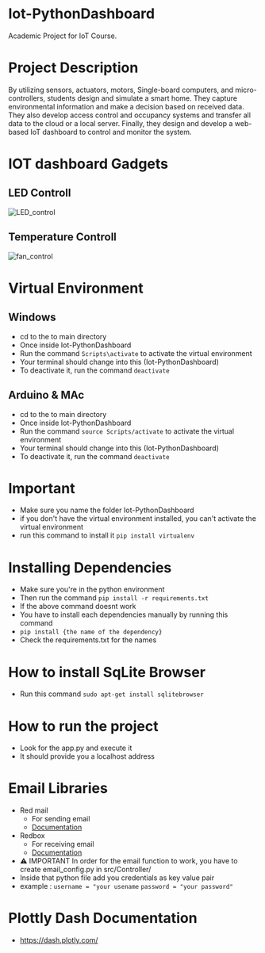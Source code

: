 # Iot-PythonDashboard
Academic Project for IoT Course.

# Project Description
By utilizing sensors, actuators, motors, Single-board computers, and micro-controllers, students
design and simulate a smart home. They capture environmental information and make a decision
based on received data. They also develop access control and occupancy systems and transfer all
data to the cloud or a local server. Finally, they design and develop a web-based IoT dashboard to
control and monitor the system.

# IOT dashboard Gadgets
## LED Controll
![LED_control](https://user-images.githubusercontent.com/77903214/226199328-e43ea068-e232-4dad-af93-d2dc6bbfe0ae.gif)

## Temperature Controll
![fan_control](https://user-images.githubusercontent.com/77903214/226211001-8dbc55a2-8f59-43f4-8850-296829f73b0b.gif)

# Virtual Environment
## Windows
- cd to the to main directory
- Once inside Iot-PythonDashboard
- Run the command `Scripts\activate` to activate the virtual environment
- Your terminal should change into this (Iot-PythonDashboard)
- To deactivate it, run the command `deactivate`


## Arduino & MAc
- cd to the to main directory
- Once inside Iot-PythonDashboard
- Run the command `source Scripts/activate` to activate the virtual environment
- Your terminal should change into this (Iot-PythonDashboard)
- To deactivate it, run the command `deactivate`
# Important
- Make sure you name the folder Iot-PythonDashboard
- if you don't have the virtual environment installed, you can't activate the virtual environment
- run this command to install it `pip install virtualenv`

# Installing Dependencies
- Make sure you're in the python environment
- Then run the command `pip install -r requirements.txt`
- If the above command doesnt work
- You have to install each dependencies manually by running this command
- `pip install {the name of the dependency}`
- Check the requirements.txt for the names

# How to install SqLite Browser
- Run this command `sudo apt-get install sqlitebrowser`

# How to run the project
- Look for the app.py and execute it
- It should provide you a localhost address

# Email Libraries
- Red mail
  - For sending email 
  - [Documentation](https://red-mail.readthedocs.io/en/stable/tutorials/getting_started.html)
- Redbox
  - For receiving email
  - [Documentation](https://red-box.readthedocs.io/en/latest/tutorials/getting_started.html)
- :warning: IMPORTANT In order for the email function to work, you have to create email_config.py in src/Controller/
- Inside that python file add you credentials as key value pair
- example : `username = "your usename` `password = "your password"`

# Plottly Dash Documentation
- https://dash.plotly.com/
